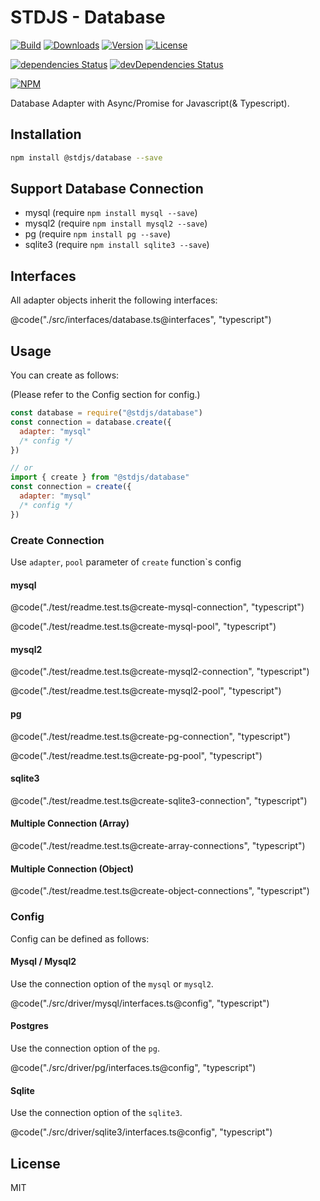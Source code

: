 # STDJS - Database

[![Build](https://travis-ci.org/corgidisco/stdjs-database.svg?branch=master)](https://travis-ci.org/corgidisco/stdjs-database)
[![Downloads](https://img.shields.io/npm/dt/@stdjs/database.svg)](https://npmcharts.com/compare/@stdjs/database?minimal=true)
[![Version](https://img.shields.io/npm/v/@stdjs/database.svg)](https://www.npmjs.com/package/@stdjs/database)
[![License](https://img.shields.io/npm/l/@stdjs/database.svg)](https://www.npmjs.com/package/@stdjs/database)

[![dependencies Status](https://david-dm.org/corgidisco/stdjs-database/status.svg)](https://david-dm.org/corgidisco/stdjs-database)
[![devDependencies Status](https://david-dm.org/corgidisco/stdjs-database/dev-status.svg)](https://david-dm.org/corgidisco/stdjs-database?type=dev)

[![NPM](https://nodei.co/npm/@stdjs/database.png)](https://www.npmjs.com/package/@stdjs/database)

Database Adapter with Async/Promise for Javascript(& Typescript).

## Installation

```bash
npm install @stdjs/database --save
```

## Support Database Connection

- mysql (require `npm install mysql --save`)
- mysql2 (require `npm install mysql2 --save`)
- pg (require `npm install pg --save`)
- sqlite3 (require `npm install sqlite3 --save`)

## Interfaces

All adapter objects inherit the following interfaces:

@code("./src/interfaces/database.ts@interfaces", "typescript")

## Usage

You can create as follows:

(Please refer to the Config section for config.)

```javascript
const database = require("@stdjs/database")
const connection = database.create({
  adapter: "mysql"
  /* config */
})

// or
import { create } from "@stdjs/database"
const connection = create({
  adapter: "mysql"
  /* config */
})
```

### Create Connection

Use `adapter`, `pool` parameter of `create` function`s config

#### mysql

@code("./test/readme.test.ts@create-mysql-connection", "typescript")

@code("./test/readme.test.ts@create-mysql-pool", "typescript")

#### mysql2

@code("./test/readme.test.ts@create-mysql2-connection", "typescript")

@code("./test/readme.test.ts@create-mysql2-pool", "typescript")

#### pg

@code("./test/readme.test.ts@create-pg-connection", "typescript")

@code("./test/readme.test.ts@create-pg-pool", "typescript")

#### sqlite3

@code("./test/readme.test.ts@create-sqlite3-connection", "typescript")

#### Multiple Connection (Array)

@code("./test/readme.test.ts@create-array-connections", "typescript")

#### Multiple Connection (Object)

@code("./test/readme.test.ts@create-object-connections", "typescript")


### Config

Config can be defined as follows:

#### Mysql / Mysql2

Use the connection option of the `mysql` or `mysql2`.

@code("./src/driver/mysql/interfaces.ts@config", "typescript")

#### Postgres

Use the connection option of the `pg`.

@code("./src/driver/pg/interfaces.ts@config", "typescript")


#### Sqlite

Use the connection option of the `sqlite3`.

@code("./src/driver/sqlite3/interfaces.ts@config", "typescript")

## License

MIT
